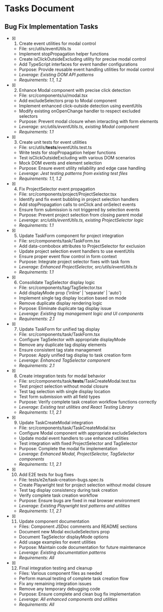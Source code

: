# Tasks Document

## Bug Fix Implementation Tasks

- [x] 1. Create event utilities for modal control
  - File: src/utils/eventUtils.ts
  - Implement stopPropagation helper functions
  - Create isClickOutsideExcluding utility for precise modal control
  - Add TypeScript interfaces for event handler configurations
  - Purpose: Provide reusable event handling utilities for modal control
  - _Leverage: Existing DOM API patterns_
  - _Requirements: 1.1, 1.2_

- [x] 2. Enhance Modal component with precise click detection
  - File: src/components/ui/modal.tsx
  - Add excludeSelectors prop to Modal component
  - Implement enhanced click-outside detection using eventUtils
  - Modify existing onOpenChange handler to respect excluded selectors
  - Purpose: Prevent modal closure when interacting with form elements
  - _Leverage: src/utils/eventUtils.ts, existing Modal component_
  - _Requirements: 1.1_

- [x] 3. Create unit tests for event utilities
  - File: src/utils/__tests__/eventUtils.test.ts
  - Write tests for stopPropagation helper functions
  - Test isClickOutsideExcluding with various DOM scenarios
  - Mock DOM events and element selection
  - Purpose: Ensure event utility reliability and edge case handling
  - _Leverage: Jest testing patterns from existing test files_
  - _Requirements: 1.1, 1.2_

- [x] 4. Fix ProjectSelector event propagation
  - File: src/components/project/ProjectSelector.tsx
  - Identify and fix event bubbling in project selection handlers
  - Add stopPropagation calls to onClick and onSelect events
  - Ensure form submission is not triggered by selection events
  - Purpose: Prevent project selection from closing parent modal
  - _Leverage: src/utils/eventUtils.ts, existing ProjectSelector logic_
  - _Requirements: 1.1_

- [x] 5. Update TaskForm component for project integration
  - File: src/components/task/TaskForm.tsx
  - Add data-combobox attributes to ProjectSelector for exclusion
  - Update project selection event handlers to use eventUtils
  - Ensure proper event flow control in form context
  - Purpose: Integrate project selector fixes with task form
  - _Leverage: Enhanced ProjectSelector, src/utils/eventUtils.ts_
  - _Requirements: 1.1_

- [x] 6. Consolidate TagSelector display logic
  - File: src/components/tag/TagSelector.tsx
  - Add displayMode prop ('inline' | 'separate' | 'auto')
  - Implement single tag display location based on mode
  - Remove duplicate display rendering logic
  - Purpose: Eliminate duplicate tag display issue
  - _Leverage: Existing tag management logic and UI components_
  - _Requirements: 2.1_

- [x] 7. Update TaskForm for unified tag display
  - File: src/components/task/TaskForm.tsx
  - Configure TagSelector with appropriate displayMode
  - Remove any duplicate tag display elements
  - Ensure consistent tag state management
  - Purpose: Apply unified tag display to task creation form
  - _Leverage: Enhanced TagSelector component_
  - _Requirements: 2.1_

- [x] 8. Create integration tests for modal behavior
  - File: src/components/task/__tests__/TaskCreateModal.test.tsx
  - Test project selection without modal closure
  - Test tag selection with single display location
  - Test form submission with all field types
  - Purpose: Verify complete task creation workflow functions correctly
  - _Leverage: Existing test utilities and React Testing Library_
  - _Requirements: 1.1, 2.1_

- [x] 9. Update TaskCreateModal integration
  - File: src/components/task/TaskCreateModal.tsx
  - Configure Modal component with appropriate excludeSelectors
  - Update modal event handlers to use enhanced utilities
  - Test integration with fixed ProjectSelector and TagSelector
  - Purpose: Complete the modal fix implementation
  - _Leverage: Enhanced Modal, ProjectSelector, TagSelector components_
  - _Requirements: 1.1, 2.1_

- [x] 10. Add E2E tests for bug fixes
  - File: tests/e2e/task-creation-bugs.spec.ts
  - Create Playwright test for project selection without modal closure
  - Test tag display consistency during task creation
  - Verify complete task creation workflow
  - Purpose: Ensure bugs are fixed in real browser environment
  - _Leverage: Existing Playwright test patterns and utilities_
  - _Requirements: 1.1, 2.1_

- [x] 11. Update component documentation
  - Files: Component JSDoc comments and README sections
  - Document new Modal excludeSelectors prop
  - Document TagSelector displayMode options
  - Add usage examples for event utilities
  - Purpose: Maintain code documentation for future maintenance
  - _Leverage: Existing documentation patterns_
  - _Requirements: All_

- [x] 12. Final integration testing and cleanup
  - Files: Various component files as needed
  - Perform manual testing of complete task creation flow
  - Fix any remaining integration issues
  - Remove any temporary debugging code
  - Purpose: Ensure complete and clean bug fix implementation
  - _Leverage: All enhanced components and utilities_
  - _Requirements: All_